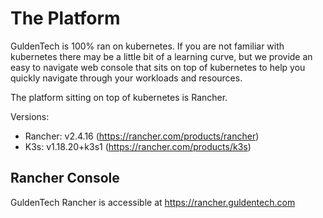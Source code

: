 # The Platform

GuldenTech is 100% ran on kubernetes. If you are not familiar with kubernetes there may be a little bit of a learning curve, but we provide an easy to navigate web console that sits on top of kubernetes to help you quickly navigate through your workloads and resources.

The platform sitting on top of kubernetes is Rancher.

Versions:

* Rancher: v2.4.16 (https://rancher.com/products/rancher)
* K3s: v1.18.20+k3s1 (https://rancher.com/products/k3s)


## Rancher Console

GuldenTech Rancher is accessible at https://rancher.guldentech.com